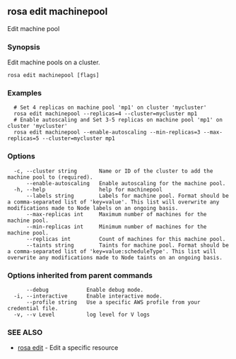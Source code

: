 ## rosa edit machinepool

Edit machine pool

### Synopsis

Edit machine pools on a cluster.

```
rosa edit machinepool [flags]
```

### Examples

```
  # Set 4 replicas on machine pool 'mp1' on cluster 'mycluster'
  rosa edit machinepool --replicas=4 --cluster=mycluster mp1
  # Enable autoscaling and Set 3-5 replicas on machine pool 'mp1' on cluster 'mycluster'
  rosa edit machinepool --enable-autoscaling --min-replicas=3 --max-replicas=5 --cluster=mycluster mp1
```

### Options

```
  -c, --cluster string       Name or ID of the cluster to add the machine pool to (required).
      --enable-autoscaling   Enable autoscaling for the machine pool.
  -h, --help                 help for machinepool
      --labels string        Labels for machine pool. Format should be a comma-separated list of 'key=value'. This list will overwrite any modifications made to Node labels on an ongoing basis.
      --max-replicas int     Maximum number of machines for the machine pool.
      --min-replicas int     Minimum number of machines for the machine pool.
      --replicas int         Count of machines for this machine pool.
      --taints string        Taints for machine pool. Format should be a comma-separated list of 'key=value:scheduleType'. This list will overwrite any modifications made to Node taints on an ongoing basis.
```

### Options inherited from parent commands

```
      --debug            Enable debug mode.
  -i, --interactive      Enable interactive mode.
      --profile string   Use a specific AWS profile from your credential file.
  -v, --v Level          log level for V logs
```

### SEE ALSO

* [rosa edit](rosa_edit.md)	 - Edit a specific resource

